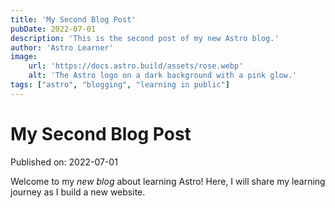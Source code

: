 ```yaml
---
title: 'My Second Blog Post'
pubDate: 2022-07-01
description: 'This is the second post of my new Astro blog.'
author: 'Astro Learner'
image:
    url: 'https://docs.astro.build/assets/rose.webp'
    alt: 'The Astro logo on a dark background with a pink glow.'
tags: ["astro", "blogging", "learning in public"]
---
```

# My Second Blog Post

Published on: 2022-07-01

Welcome to my _new blog_ about learning Astro! Here, I will share my learning journey as I build a new website.